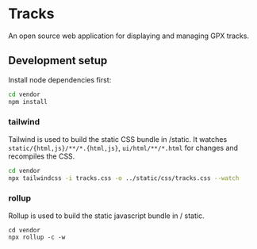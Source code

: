 # Tracks

An open source web application for displaying and managing GPX tracks.

## Development setup

Install node dependencies first:

```bash
cd vendor
npm install
```

### tailwind

Tailwind is used to build the static CSS bundle in /static. It watches `static/{html,js}/**/*.{html,js}`, `ui/html/**/*.html` for changes and recompiles the CSS.

```bash
cd vendor
npx tailwindcss -i tracks.css -o ../static/css/tracks.css --watch
```

### rollup

Rollup is used to build the static javascript bundle in / static.

```
cd vendor
npx rollup -c -w
```
